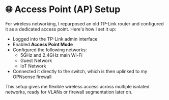 # 🌐 Access Point (AP) Setup

For wireless networking, I repurposed an old TP-Link router and configured it as a dedicated access point. Here's how I set it up:

- Logged into the TP-Link admin interface
- Enabled **Access Point Mode**
- Configured the following networks:
  - 5GHz and 2.4GHz main Wi-Fi
  - Guest Network
  - IoT Network
- Connected it directly to the switch, which is then uplinked to my OPNsense firewall

This setup gives me flexible wireless access across multiple isolated networks, ready for VLANs or firewall segmentation later on.

